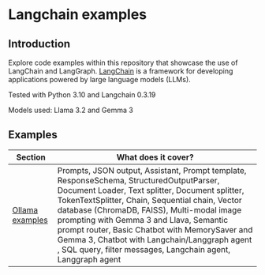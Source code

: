 # Langchain examples

## Introduction

Explore code examples within this repository that showcase the use of LangChain and LangGraph.
[LangChain](https://python.langchain.com/docs/introduction/) is a framework for developing applications powered by large language models (LLMs).

Tested with Python 3.10 and Langchain 0.3.19

Models used: Llama 3.2 and Gemma 3


## Examples
| **Section**               | **What does it cover?**                                                                                                                                                                                                                                                                                                                                                                                                                          |
|---------------------------|--------------------------------------------------------------------------------------------------------------------------------------------------------------------------------------------------------------------------------------------------------------------------------------------------------------------------------------------------------------------------------------------------------------------------------------------------|
| [Ollama examples](ollama) | Prompts, JSON output, Assistant, Prompt template, ResponseSchema, StructuredOutputParser, Document Loader, Text splitter, Document splitter, TokenTextSplitter, Chain, Sequential chain, Vector database (ChromaDB, FAISS), Multi-modal image prompting with Gemma 3 and Llava, Semantic prompt router, Basic Chatbot with MemorySaver and Gemma 3, Chatbot with Langchain/Langgraph agent , SQL query, filter messages, Langchain agent, Langgraph agent |



